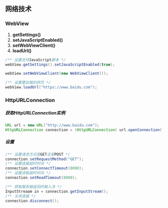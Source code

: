 ## 网络技术

### WebView

1. **getSettings()**
2. **setJavaScriptEnabled()**
3. **setWebViewClient()**
4. **loadUrl()**

```java
/** 设置支持JavaScript脚本 */
webView.getSettings().setJavaScriptEnabled(true);

webView.setWebViewClient(new WebViewClient());

/** 设置要加载的网页 */
webView.loadUrl("https://www.baidu.com");
```

### HttpURLConnection

##### 获取HttpURLConnection实例

```java
URL url = new URL("http://www.baidu.com");
HttpURLConnection connection = (HttpURLConnection) url.openConnection();
```

##### 设置

```java
/** 设置请求方式是GET还是POST */
connection.setRequestMethod("GET");
/** 设置连接超时时间 */
connection.setConnectTimeout(8000);
/** 设置读取超时时间 */
connection.setReadTimeout(8000);

/** 获取服务器返回的输入流 */
InputStreaam in = connection.getInputStream();
/** 关闭连接 */
connection.disconnect();
```

